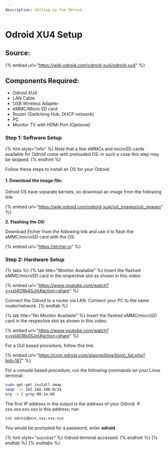 ```yaml
---
description: Setting up the Odroid.
---
```


# Odroid XU4 Setup

## Source:

{% embed url="https://wiki.odroid.com/odroid-xu4/odroid-xu4" %}

## Components Required: <a id="components-required"></a>

* Odroid XU4
* LAN Cable
* USB Wireless Adapter
* eMMC/Micro SD card
* Router \(Switching Hub, DHCP network\)
* PC
* Monitor TV with HDMI Port _\(Optional\)_

### Step 1: Software Setup <a id="step-1-software-setup"></a>

{% hint style="info" %}
Note that a few eMMCs and microSD cards available for Odroid come with preloaded OS: in such a case this step may be skipped.
{% endhint %}

Follow these steps to install an OS for your Odroid:

#### 1. Download the image file: 

Odroid OS have separate kernels, so download an image from the following link:

{% embed url="https://wiki.odroid.com/odroid-xu4/os\_images/os\_images" %}

**2. Flashing the OS:**

Download Etcher from the following link and use it to flash the eMMC/microSD card with the OS:

{% embed url="https://etcher.io" %}

### **Step 2: Hardware Setup**

{% tabs %}
{% tab title="Monitor Available" %}
Insert the flashed eMMC/microSD card in the respective slot as shown in this video:

{% embed url="https://www.youtube.com/watch?v=xxl4ORk4SJo\#action=share" %}

Connect the Odroid to a router via LAN. Connect your PC to the same router/network.
{% endtab %}

{% tab title="No Monitor Available" %}
Insert the flashed eMMC/microSD card in the respective slot as shown in this video:

{% embed url="https://www.youtube.com/watch?v=xxl4ORk4SJo\#action=share" %}

For a GUI based procedure, follow this link:

{% embed url="https://com.odroid.com/sigong/blog/blog\_list.php?bid=187" %}

For a console based procedure, run the following commands on your Linux terminal:

```bash
sudo apt-get install nmap
nmap -sn 192.168.100.0/24
arp -a | grep 00:1e:06
```

The first IP address in the output is the address of your Odroid. If xxx.xxx.xxx.xxx is this address, run:

```bash
ssh odroid@xxx.xxx.xxx.xxx
```

You would be prompted for a password, enter **odroid**.

{% hint style="success" %}
Odroid terminal accessed.
{% endhint %}
{% endtab %}
{% endtabs %}

[    
](https://gajena.gitbook.io/aerial-robotics/temp/references)

